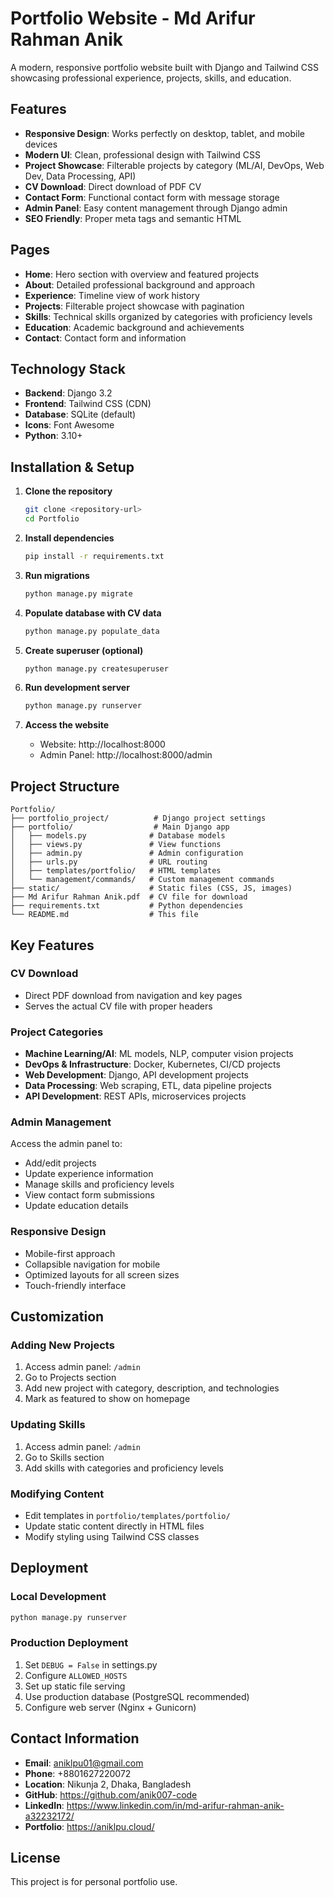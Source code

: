 # Portfolio Website - Md Arifur Rahman Anik

A modern, responsive portfolio website built with Django and Tailwind CSS showcasing professional experience, projects, skills, and education.

## Features

- **Responsive Design**: Works perfectly on desktop, tablet, and mobile devices
- **Modern UI**: Clean, professional design with Tailwind CSS
- **Project Showcase**: Filterable projects by category (ML/AI, DevOps, Web Dev, Data Processing, API)
- **CV Download**: Direct download of PDF CV
- **Contact Form**: Functional contact form with message storage
- **Admin Panel**: Easy content management through Django admin
- **SEO Friendly**: Proper meta tags and semantic HTML

## Pages

- **Home**: Hero section with overview and featured projects
- **About**: Detailed professional background and approach
- **Experience**: Timeline view of work history
- **Projects**: Filterable project showcase with pagination
- **Skills**: Technical skills organized by categories with proficiency levels
- **Education**: Academic background and achievements
- **Contact**: Contact form and information

## Technology Stack

- **Backend**: Django 3.2
- **Frontend**: Tailwind CSS (CDN)
- **Database**: SQLite (default)
- **Icons**: Font Awesome
- **Python**: 3.10+

## Installation & Setup

1. **Clone the repository**
   ```bash
   git clone <repository-url>
   cd Portfolio
   ```

2. **Install dependencies**
   ```bash
   pip install -r requirements.txt
   ```

3. **Run migrations**
   ```bash
   python manage.py migrate
   ```

4. **Populate database with CV data**
   ```bash
   python manage.py populate_data
   ```

5. **Create superuser (optional)**
   ```bash
   python manage.py createsuperuser
   ```

6. **Run development server**
   ```bash
   python manage.py runserver
   ```

7. **Access the website**
   - Website: http://localhost:8000
   - Admin Panel: http://localhost:8000/admin

## Project Structure

```
Portfolio/
├── portfolio_project/          # Django project settings
├── portfolio/                  # Main Django app
│   ├── models.py              # Database models
│   ├── views.py               # View functions
│   ├── admin.py               # Admin configuration
│   ├── urls.py                # URL routing
│   ├── templates/portfolio/   # HTML templates
│   └── management/commands/   # Custom management commands
├── static/                    # Static files (CSS, JS, images)
├── Md Arifur Rahman Anik.pdf  # CV file for download
├── requirements.txt           # Python dependencies
└── README.md                  # This file
```

## Key Features

### CV Download
- Direct PDF download from navigation and key pages
- Serves the actual CV file with proper headers

### Project Categories
- **Machine Learning/AI**: ML models, NLP, computer vision projects
- **DevOps & Infrastructure**: Docker, Kubernetes, CI/CD projects
- **Web Development**: Django, API development projects
- **Data Processing**: Web scraping, ETL, data pipeline projects
- **API Development**: REST APIs, microservices projects

### Admin Management
Access the admin panel to:
- Add/edit projects
- Update experience information
- Manage skills and proficiency levels
- View contact form submissions
- Update education details

### Responsive Design
- Mobile-first approach
- Collapsible navigation for mobile
- Optimized layouts for all screen sizes
- Touch-friendly interface

## Customization

### Adding New Projects
1. Access admin panel: `/admin`
2. Go to Projects section
3. Add new project with category, description, and technologies
4. Mark as featured to show on homepage

### Updating Skills
1. Access admin panel: `/admin`
2. Go to Skills section
3. Add skills with categories and proficiency levels

### Modifying Content
- Edit templates in `portfolio/templates/portfolio/`
- Update static content directly in HTML files
- Modify styling using Tailwind CSS classes

## Deployment

### Local Development
```bash
python manage.py runserver
```

### Production Deployment
1. Set `DEBUG = False` in settings.py
2. Configure `ALLOWED_HOSTS`
3. Set up static file serving
4. Use production database (PostgreSQL recommended)
5. Configure web server (Nginx + Gunicorn)

## Contact Information

- **Email**: aniklpu01@gmail.com
- **Phone**: +8801627220072
- **Location**: Nikunja 2, Dhaka, Bangladesh
- **GitHub**: https://github.com/anik007-code
- **LinkedIn**: https://www.linkedin.com/in/md-arifur-rahman-anik-a32232172/
- **Portfolio**: https://aniklpu.cloud/

## License

This project is for personal portfolio use.
